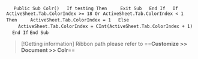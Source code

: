 &nbsp;&nbsp;&nbsp;&nbsp;
`Public Sub Colr()`
&nbsp;&nbsp;&nbsp;&nbsp;`If testing Then`
&nbsp;&nbsp;&nbsp;&nbsp;&nbsp;&nbsp;&nbsp;&nbsp;`Exit Sub`
&nbsp;&nbsp;&nbsp;&nbsp;`End If`
&nbsp;&nbsp;&nbsp;&nbsp;`If ActiveSheet.Tab.ColorIndex >= 18 Or ActiveSheet.Tab.ColorIndex < 1 Then`
&nbsp;&nbsp;&nbsp;&nbsp;&nbsp;&nbsp;&nbsp;&nbsp;`ActiveSheet.Tab.ColorIndex = 1`
&nbsp;&nbsp;&nbsp;&nbsp;`Else`
&nbsp;&nbsp;&nbsp;&nbsp;&nbsp;&nbsp;&nbsp;&nbsp;`ActiveSheet.Tab.ColorIndex = CInt(ActiveSheet.Tab.ColorIndex + 1)`
&nbsp;&nbsp;&nbsp;&nbsp;`End If`
`End Sub`


> [!Getting information]
> Ribbon path please refer to ==**Customize >> Document >> Colr**==

